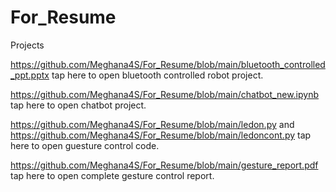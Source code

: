 # For_Resume
Projects

https://github.com/Meghana4S/For_Resume/blob/main/bluetooth_controlled_ppt.pptx tap here to open bluetooth controlled robot project.

https://github.com/Meghana4S/For_Resume/blob/main/chatbot_new.ipynb tap here to open chatbot project.

https://github.com/Meghana4S/For_Resume/blob/main/ledon.py and https://github.com/Meghana4S/For_Resume/blob/main/ledoncont.py tap here to open guesture control code.

https://github.com/Meghana4S/For_Resume/blob/main/gesture_report.pdf tap here to open complete gesture control report.


